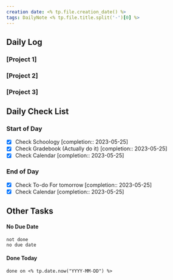 ```yaml
---
creation date: <% tp.file.creation_date() %>
tags: DailyNote <% tp.file.title.split('-')[0] %>
---
```


## Daily Log

### [Project 1]


### [Project 2]


### [Project 3]

## Daily Check List

### Start of Day

- [x] Check Schoology  [completion:: 2023-05-25]
- [x] Check Gradebook (Actually do it)  [completion:: 2023-05-25]
- [x] Check Calendar  [completion:: 2023-05-25]

### End of Day

- [x] Check To-do For tomorrow  [completion:: 2023-05-25]
- [x] Check Calendar  [completion:: 2023-05-25]

## Other Tasks

#### No Due Date

```tasks
not done
no due date
```

#### Done Today

```tasks
done on <% tp.date.now("YYYY-MM-DD") %>
```